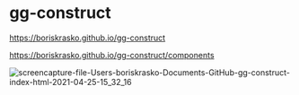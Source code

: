 # gg-construct
https://boriskrasko.github.io/gg-construct

https://boriskrasko.github.io/gg-construct/components

![screencapture-file-Users-boriskrasko-Documents-GitHub-gg-construct-index-html-2021-04-25-15_32_16](https://user-images.githubusercontent.com/59699177/116011252-af9ce900-a62c-11eb-8079-16dfbedfdc6b.png)
